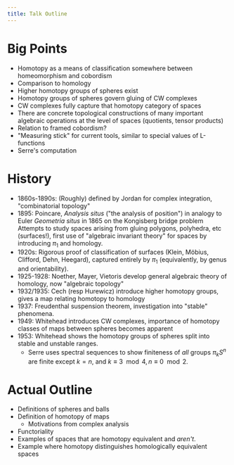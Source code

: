 ```yaml
---
title: Talk Outline
---
```





# Big Points

- Homotopy as a means of classification somewhere between homeomorphism and cobordism
- Comparison to homology
- Higher homotopy groups of spheres exist
- Homotopy groups of spheres govern gluing of CW complexes
- CW complexes fully capture that homotopy category of spaces
- There are concrete topological constructions of many important algebraic operations at the level of spaces (quotients, tensor products)
- Relation to framed cobordism?
- "Measuring stick" for current tools, similar to special values of L-functions
- Serre's computation

# History

- 1860s-1890s: (Roughly) defined by Jordan for complex integration, "combinatorial topology"
- 1895: Poincare, *Analysis situs* ("the analysis of position") in analogy to Euler *Geometria situs* in 1865 on the Kongisberg bridge problem
    Attempts to study spaces arising from gluing polygons, polyhedra, etc (surfaces!), first use of "algebraic invariant theory" for spaces by introducing $\pi_1$ and homology.
- 1920s: Rigorous proof of classification of surfaces (Klein, Möbius, Clifford, Dehn, Heegard), captured entirely by $\pi_1$ (equivalently, by genus and orientability).
- 1925-1928: Noether, Mayer, Vietoris develop general algebraic theory of homology, now "algebraic topology"
- 1932/1935: Cech (resp Hurewicz) introduce higher homotopy groups, gives a map relating homotopy to homology
- 1937: Freudenthal suspension theorem, investigation into "stable" phenomena.
- 1949: Whitehead introduces CW complexes, importance of homotopy classes of maps between spheres becomes apparent
- 1953: Whitehead shows the homotopy groups of spheres split into stable and unstable ranges. 
  - Serre uses spectral sequences to show finiteness of *all* groups $\pi_k S^n$ are finite except $k=n$, and $k\equiv 3\mod 4, n\equiv 0 \mod 2$.


# Actual Outline

- Definitions of spheres and balls
- Definition of homotopy of maps
  - Motivations from complex analysis
- Functoriality 
- Examples of spaces that are homotopy equivalent and *aren't*.
- Example where homotopy distinguishes homologically equivalent spaces
